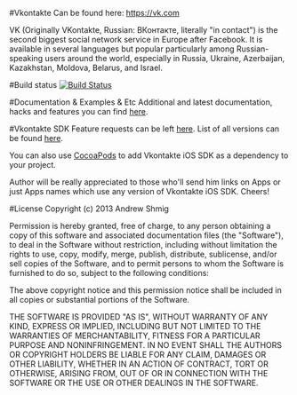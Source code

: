 #Vkontakte
Can be found here: https://vk.com

VK (Originally VKontakte, Russian: ВКонтакте, literally "in contact") is the second biggest social network service in Europe after Facebook. It is available in several languages but popular particularly among Russian-speaking users around the world, especially in Russia, Ukraine, Azerbaijan, Kazakhstan, Moldova, Belarus, and Israel.

#Build status
[![Build Status](https://travis-ci.org/AndrewShmig/Vkontakte-iOS-SDK-LV.png?branch=master)](https://travis-ci.org/AndrewShmig/Vkontakte-iOS-SDK-LV)

#Documentation & Examples & Etc
Additional and latest documentation, hacks and features you can find [here](http://andrewshmig.github.io/Vkontakte-iOS-SDK-LV).

#Vkontakte SDK
Feature requests can be left [here](https://github.com/AndrewShmig/Vkontakte-iOS-SDK-v2.0/issues/new).
List of all versions can be found [here](https://github.com/AndrewShmig/Vkontakte-iOS-SDK-LV/releases).

You can also use [CocoaPods](https://github.com/CocoaPods/Specs/tree/master/Vkontakte-iOS-SDK-LV) to add Vkontakte iOS SDK as a dependency to your project.

Author will be really appreciated to those who'll send him links on Apps or just Apps names which use any version of Vkontakte iOS SDK. Cheers!

#License
Copyright (c) 2013 Andrew Shmig

Permission is hereby granted, free of charge, to any person obtaining a copy of this software and associated documentation files (the "Software"), to deal in the Software without restriction, including without limitation the rights to use, copy, modify, merge, publish, distribute, sublicense, and/or sell copies of the Software, and to permit persons to whom the Software is furnished to do so, subject to the following conditions:

The above copyright notice and this permission notice shall be included in all copies or substantial portions of the Software.

THE SOFTWARE IS PROVIDED "AS IS", WITHOUT WARRANTY OF ANY KIND, EXPRESS OR IMPLIED, INCLUDING BUT NOT LIMITED TO THE WARRANTIES OF MERCHANTABILITY, FITNESS FOR A PARTICULAR PURPOSE AND NONINFRINGEMENT. IN NO EVENT SHALL THE AUTHORS OR COPYRIGHT HOLDERS BE LIABLE FOR ANY CLAIM, DAMAGES OR OTHER LIABILITY, WHETHER IN AN ACTION OF CONTRACT, TORT OR OTHERWISE, ARISING FROM, OUT OF OR IN CONNECTION WITH THE SOFTWARE OR THE USE OR OTHER DEALINGS IN THE SOFTWARE.
